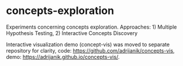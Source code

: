 # concepts-exploration
Experiments concerning concepts exploration. Approaches: 1) Multiple Hypothesis Testing, 2) Interactive Concepts Discovery

Interactive visualization demo (concept-vis) was moved to separate repository for clarity, code: https://github.com/adrijanik/concepts-vis,  demo: https://adrijanik.github.io/concepts-vis/.

